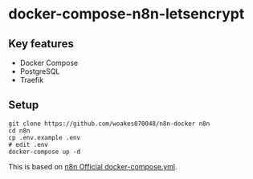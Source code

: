 # docker-compose-n8n-letsencrypt

## Key features

- Docker Compose
- PostgreSQL
- Traefik

## Setup

```
git clone https://github.com/woakes070048/n8n-docker n8n
cd n8n
cp .env.example .env
# edit .env
docker-compose up -d
```

This is based on [n8n Official docker-compose.yml](https://github.com/n8n-io/n8n/tree/master/docker/compose/withPostgres).
